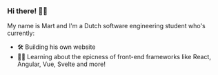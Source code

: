 ### Hi there! 👋😄
My name is Mart and I'm a Dutch software engineering student who's currently:

- 🛠️ Building his own website
- 👨‍🎓 Learning about the epicness of front-end frameworks like React, Angular, Vue, Svelte and more!

<!-- **martrupert/martrupert** is a ✨ _special_ ✨ repository because its `README.md` (this file) appears on your GitHub profile. -->
